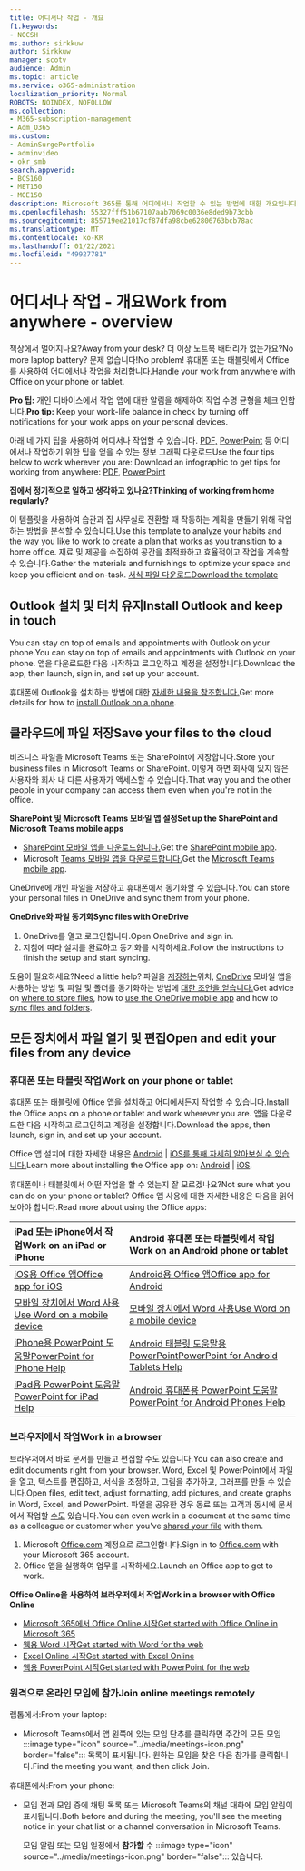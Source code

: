 ```yaml
---
title: 어디서나 작업 - 개요
f1.keywords:
- NOCSH
ms.author: sirkkuw
author: Sirkkuw
manager: scotv
audience: Admin
ms.topic: article
ms.service: o365-administration
localization_priority: Normal
ROBOTS: NOINDEX, NOFOLLOW
ms.collection:
- M365-subscription-management
- Adm_O365
ms.custom:
- AdminSurgePortfolio
- adminvideo
- okr_smb
search.appverid:
- BCS160
- MET150
- MOE150
description: Microsoft 365를 통해 어디에서나 작업할 수 있는 방법에 대한 개요입니다.
ms.openlocfilehash: 55327fff51b67107aab7069c0036e8ded9b73cbb
ms.sourcegitcommit: 855719ee21017cf87dfa98cbe62806763bcb78ac
ms.translationtype: MT
ms.contentlocale: ko-KR
ms.lasthandoff: 01/22/2021
ms.locfileid: "49927781"
---
```

# <a name="work-from-anywhere---overview"></a><span data-ttu-id="7f68d-103">어디서나 작업 - 개요</span><span class="sxs-lookup"><span data-stu-id="7f68d-103">Work from anywhere - overview</span></span>

<span data-ttu-id="7f68d-104">책상에서 멀어지나요?</span><span class="sxs-lookup"><span data-stu-id="7f68d-104">Away from your desk?</span></span> <span data-ttu-id="7f68d-105">더 이상 노트북 배터리가 없는가요?</span><span class="sxs-lookup"><span data-stu-id="7f68d-105">No more laptop battery?</span></span> <span data-ttu-id="7f68d-106">문제 없습니다!</span><span class="sxs-lookup"><span data-stu-id="7f68d-106">No problem!</span></span> <span data-ttu-id="7f68d-107">휴대폰 또는 태블릿에서 Office를 사용하여 어디에서나 작업을 처리합니다.</span><span class="sxs-lookup"><span data-stu-id="7f68d-107">Handle your work from anywhere with Office on your phone or tablet.</span></span>

<span data-ttu-id="7f68d-108">**Pro 팁:** 개인 디바이스에서 작업 앱에 대한 알림을 해제하여 작업 수명 균형을 체크 인합니다.</span><span class="sxs-lookup"><span data-stu-id="7f68d-108">**Pro tip:** Keep your work-life balance in check by turning off notifications for your work apps on your personal devices.</span></span>

<span data-ttu-id="7f68d-109">아래 네 가지 팁을 사용하여 어디서나 작업할 수 있습니다. [PDF,](https://go.microsoft.com/fwlink/?linkid=2079451) [PowerPoint](https://go.microsoft.com/fwlink/?linkid=2079455) 등 어디에서나 작업하기 위한 팁을 얻을 수 있는 정보 그래픽 다운로드</span><span class="sxs-lookup"><span data-stu-id="7f68d-109">Use the four tips below to work wherever you are: Download an infographic to get tips for working from anywhere: [PDF](https://go.microsoft.com/fwlink/?linkid=2079451), [PowerPoint](https://go.microsoft.com/fwlink/?linkid=2079455)</span></span>

<span data-ttu-id="7f68d-110">**집에서 정기적으로 일하고 생각하고 있나요?**</span><span class="sxs-lookup"><span data-stu-id="7f68d-110">**Thinking of working from home regularly?**</span></span>

<span data-ttu-id="7f68d-111">이 템플릿을 사용하여 습관과 집 사무실로 전환할 때 작동하는 계획을 만들기 위해 작업하는 방법을 분석할 수 있습니다.</span><span class="sxs-lookup"><span data-stu-id="7f68d-111">Use this template to analyze your habits and the way you like to work to create a plan that works as you transition to a home office.</span></span> <span data-ttu-id="7f68d-112">재료 및 제공을 수집하여 공간을 최적화하고 효율적이고 작업을 계속할 수 있습니다.</span><span class="sxs-lookup"><span data-stu-id="7f68d-112">Gather the materials and furnishings to optimize your space and keep you efficient and on-task.</span></span> [<span data-ttu-id="7f68d-113">서식 파일 다운로드</span><span class="sxs-lookup"><span data-stu-id="7f68d-113">Download the template</span></span>](https://templates.office.com/EN-US/work-from-home-checklist-TM77989015)

## <a name="install-outlook-and-keep-in-touch"></a><span data-ttu-id="7f68d-114">Outlook 설치 및 터치 유지</span><span class="sxs-lookup"><span data-stu-id="7f68d-114">Install Outlook and keep in touch</span></span>

<span data-ttu-id="7f68d-115">You can stay on top of emails and appointments with Outlook on your phone.</span><span class="sxs-lookup"><span data-stu-id="7f68d-115">You can stay on top of emails and appointments with Outlook on your phone.</span></span> <span data-ttu-id="7f68d-116">앱을 다운로드한 다음 시작하고 로그인하고 계정을 설정합니다.</span><span class="sxs-lookup"><span data-stu-id="7f68d-116">Download the app, then launch, sign in, and set up your account.</span></span>

<span data-ttu-id="7f68d-117">휴대폰에 Outlook을 설치하는 방법에 대한 [자세한 내용을 참조합니다.](https://support.microsoft.com/office/647909af-560f-4977-ae45-3b45ad9e8236)</span><span class="sxs-lookup"><span data-stu-id="7f68d-117">Get more details for how to [install Outlook on a phone](https://support.microsoft.com/office/647909af-560f-4977-ae45-3b45ad9e8236).</span></span>

## <a name="save-your-files-to-the-cloud"></a><span data-ttu-id="7f68d-118">클라우드에 파일 저장</span><span class="sxs-lookup"><span data-stu-id="7f68d-118">Save your files to the cloud</span></span>

<span data-ttu-id="7f68d-119">비즈니스 파일을 Microsoft Teams 또는 SharePoint에 저장합니다.</span><span class="sxs-lookup"><span data-stu-id="7f68d-119">Store your business files in Microsoft Teams or SharePoint.</span></span> <span data-ttu-id="7f68d-120">이렇게 하면 회사에 있지 않은 사용자와 회사 내 다른 사용자가 액세스할 수 있습니다.</span><span class="sxs-lookup"><span data-stu-id="7f68d-120">That way you and the other people in your company can access them even when you're not in the office.</span></span>

<span data-ttu-id="7f68d-121">**SharePoint 및 Microsoft Teams 모바일 앱 설정**</span><span class="sxs-lookup"><span data-stu-id="7f68d-121">**Set up the SharePoint and Microsoft Teams mobile apps**</span></span>

- <span data-ttu-id="7f68d-122">[SharePoint 모바일 앱을 다운로드합니다.](https://support.microsoft.com/office/539608ac-4725-455e-aea0-9ca1f769849f)</span><span class="sxs-lookup"><span data-stu-id="7f68d-122">Get the [SharePoint mobile app](https://support.microsoft.com/office/539608ac-4725-455e-aea0-9ca1f769849f).</span></span>
- <span data-ttu-id="7f68d-123">Microsoft [Teams 모바일 앱을 다운로드합니다.](https://support.microsoft.com/office/set-up-your-teams-mobile-apps-1ba8dce3-1122-47f4-8db6-00a4f93117e8)</span><span class="sxs-lookup"><span data-stu-id="7f68d-123">Get the [Microsoft Teams mobile app](https://support.microsoft.com/office/set-up-your-teams-mobile-apps-1ba8dce3-1122-47f4-8db6-00a4f93117e8).</span></span>

<span data-ttu-id="7f68d-124">OneDrive에 개인 파일을 저장하고 휴대폰에서 동기화할 수 있습니다.</span><span class="sxs-lookup"><span data-stu-id="7f68d-124">You can store your personal files in OneDrive and sync them from your phone.</span></span>

<span data-ttu-id="7f68d-125">**OneDrive와 파일 동기화**</span><span class="sxs-lookup"><span data-stu-id="7f68d-125">**Sync files with OneDrive**</span></span>

1. <span data-ttu-id="7f68d-126">OneDrive를 열고 로그인합니다.</span><span class="sxs-lookup"><span data-stu-id="7f68d-126">Open OneDrive and sign in.</span></span>
1. <span data-ttu-id="7f68d-127">지침에 따라 설치를 완료하고 동기화를 시작하세요.</span><span class="sxs-lookup"><span data-stu-id="7f68d-127">Follow the instructions to finish the setup and start syncing.</span></span>

<span data-ttu-id="7f68d-128">도움이 필요하세요?</span><span class="sxs-lookup"><span data-stu-id="7f68d-128">Need a little help?</span></span> <span data-ttu-id="7f68d-129">파일을 [저장하는](https://support.microsoft.com/office/c7c20284-bc94-47f4-9728-d28e9daf0790)위치, [OneDrive](https://support.microsoft.com/office/448d4051-3a43-4d2e-b1d8-de0aa03c069e) 모바일 앱을 사용하는 방법 및 파일 및 폴더를 동기화하는 방법에 [대한 조언을 얻습니다.](https://support.microsoft.com/office/d9262485-9bf8-4ceb-bac2-e83f68cb6a97)</span><span class="sxs-lookup"><span data-stu-id="7f68d-129">Get advice on [where to store files](https://support.microsoft.com/office/c7c20284-bc94-47f4-9728-d28e9daf0790), how to [use the OneDrive mobile app](https://support.microsoft.com/office/448d4051-3a43-4d2e-b1d8-de0aa03c069e) and how to [sync files and folders](https://support.microsoft.com/office/d9262485-9bf8-4ceb-bac2-e83f68cb6a97).</span></span>

## <a name="open-and-edit-your-files-from-any-device"></a><span data-ttu-id="7f68d-130">모든 장치에서 파일 열기 및 편집</span><span class="sxs-lookup"><span data-stu-id="7f68d-130">Open and edit your files from any device</span></span>

### <a name="work-on-your-phone-or-tablet"></a><span data-ttu-id="7f68d-131">휴대폰 또는 태블릿 작업</span><span class="sxs-lookup"><span data-stu-id="7f68d-131">Work on your phone or tablet</span></span>

<span data-ttu-id="7f68d-132">휴대폰 또는 태블릿에 Office 앱을 설치하고 어디에서든지 작업할 수 있습니다.</span><span class="sxs-lookup"><span data-stu-id="7f68d-132">Install the Office apps on a phone or tablet and work wherever you are.</span></span> <span data-ttu-id="7f68d-133">앱을 다운로드한 다음 시작하고 로그인하고 계정을 설정합니다.</span><span class="sxs-lookup"><span data-stu-id="7f68d-133">Download the apps, then launch, sign in, and set up your account.</span></span>

<span data-ttu-id="7f68d-134">Office 앱 설치에 대한 자세한 내용은 [Android](https://support.microsoft.com/office/647909af-560f-4977-ae45-3b45ad9e8236)  |  [iOS를 통해 자세히 알아보실 수 있습니다.](https://support.microsoft.com/office/d1ad9f23-0fa3-4cf1-bf26-ff35336fd343)</span><span class="sxs-lookup"><span data-stu-id="7f68d-134">Learn more about installing the Office app on: [Android](https://support.microsoft.com/office/647909af-560f-4977-ae45-3b45ad9e8236) | [iOS](https://support.microsoft.com/office/d1ad9f23-0fa3-4cf1-bf26-ff35336fd343).</span></span>

<span data-ttu-id="7f68d-135">휴대폰이나 태블릿에서 어떤 작업을 할 수 있는지 잘 모르겠나요?</span><span class="sxs-lookup"><span data-stu-id="7f68d-135">Not sure what you can do on your phone or tablet?</span></span> <span data-ttu-id="7f68d-136">Office 앱 사용에 대한 자세한 내용은 다음을 읽어보아야 합니다.</span><span class="sxs-lookup"><span data-stu-id="7f68d-136">Read more about using the Office apps:</span></span>

| <span data-ttu-id="7f68d-137">iPad 또는 iPhone에서 작업</span><span class="sxs-lookup"><span data-stu-id="7f68d-137">Work on an iPad or iPhone</span></span>| <span data-ttu-id="7f68d-138">Android 휴대폰 또는 태블릿에서 작업</span><span class="sxs-lookup"><span data-stu-id="7f68d-138">Work on an Android phone or tablet</span></span>| 
| :------------------- | :------------------- |
| [<span data-ttu-id="7f68d-139">iOS용 Office 앱</span><span class="sxs-lookup"><span data-stu-id="7f68d-139">Office app for iOS</span></span>](https://support.microsoft.com/office/microsoft-office-app-for-ios-c8880c05-883a-46b6-ad32-9bffa31228d0)  | [<span data-ttu-id="7f68d-140">Android용 Office 앱</span><span class="sxs-lookup"><span data-stu-id="7f68d-140">Office app for Android</span></span>](https://support.microsoft.com/en-us/office/microsoft-office-app-for-android-0383d031-a1c6-46c9-b734-53cd1d22765b)| 
| [<span data-ttu-id="7f68d-141">모바일 장치에서 Word 사용</span><span class="sxs-lookup"><span data-stu-id="7f68d-141">Use Word on a mobile device</span></span>](https://support.microsoft.com/office/93446a8c-3809-4227-902c-11f11ebe8c2a)|[<span data-ttu-id="7f68d-142">모바일 장치에서 Word 사용</span><span class="sxs-lookup"><span data-stu-id="7f68d-142">Use Word on a mobile device</span></span>](https://support.microsoft.com/office/93446a8c-3809-4227-902c-11f11ebe8c2a)| 
| [<span data-ttu-id="7f68d-143">iPhone용 PowerPoint 도움말</span><span class="sxs-lookup"><span data-stu-id="7f68d-143">PowerPoint for iPhone Help</span></span>](https://support.microsoft.com/office/powerpoint-for-iphone-help-754fcb37-783b-4e8a-afca-edb900221b8b)|[<span data-ttu-id="7f68d-144">Android 태블릿 도움말용 PowerPoint</span><span class="sxs-lookup"><span data-stu-id="7f68d-144">PowerPoint for Android Tablets Help</span></span>](https://support.microsoft.com/office/2ada1d22-3784-4943-bc47-9d1ede42875c)| 
| [<span data-ttu-id="7f68d-145">iPad용 PowerPoint 도움말</span><span class="sxs-lookup"><span data-stu-id="7f68d-145">PowerPoint for iPad Help</span></span>](https://support.microsoft.com/office/powerpoint-for-ipad-help-b75ce3bb-03e3-46df-a792-647573fef84a)|[<span data-ttu-id="7f68d-146">Android 휴대폰용 PowerPoint 도움말</span><span class="sxs-lookup"><span data-stu-id="7f68d-146">PowerPoint for Android Phones Help</span></span>](https://support.microsoft.com/office/f6714e00-0ee2-48d1-bd3d-e1997565861f)| 

### <a name="work-in-a-browser"></a><span data-ttu-id="7f68d-147">브라우저에서 작업</span><span class="sxs-lookup"><span data-stu-id="7f68d-147">Work in a browser</span></span>

<span data-ttu-id="7f68d-148">브라우저에서 바로 문서를 만들고 편집할 수도 있습니다.</span><span class="sxs-lookup"><span data-stu-id="7f68d-148">You can also create and edit documents right from your browser.</span></span> <span data-ttu-id="7f68d-149">Word, Excel 및 PowerPoint에서 파일을 열고, 텍스트를 편집하고, 서식을 조정하고, 그림을 추가하고, 그래프를 만들 수 있습니다.</span><span class="sxs-lookup"><span data-stu-id="7f68d-149">Open files, edit text, adjust formatting, add pictures, and create graphs in Word, Excel, and PowerPoint.</span></span> <span data-ttu-id="7f68d-150">파일을 공유한 경우 동료 또는 고객과 동시에 문서에서 작업할 [수도](https://support.microsoft.com/office/6725104a-6df7-4778-99c4-c06217dffecc) 있습니다.</span><span class="sxs-lookup"><span data-stu-id="7f68d-150">You can even work in a document at the same time as a colleague or customer when you've [shared your file](https://support.microsoft.com/office/6725104a-6df7-4778-99c4-c06217dffecc) with them.</span></span>

1. <span data-ttu-id="7f68d-151">Microsoft [Office.com](https://office.com) 계정으로 로그인합니다.</span><span class="sxs-lookup"><span data-stu-id="7f68d-151">Sign in to [Office.com](https://office.com) with your Microsoft 365 account.</span></span>
1. <span data-ttu-id="7f68d-152">Office 앱을 실행하여 업무를 시작하세요.</span><span class="sxs-lookup"><span data-stu-id="7f68d-152">Launch an Office app to get to work.</span></span>

<span data-ttu-id="7f68d-153">**Office Online을 사용하여 브라우저에서 작업**</span><span class="sxs-lookup"><span data-stu-id="7f68d-153">**Work in a browser with Office Online**</span></span>

- [<span data-ttu-id="7f68d-154">Microsoft 365에서 Office Online 시작</span><span class="sxs-lookup"><span data-stu-id="7f68d-154">Get started with Office Online in Microsoft 365</span></span>](https://support.microsoft.com/office/5622c7c9-721d-4b3d-8cb9-a7276c2470e5)
- [<span data-ttu-id="7f68d-155">웹용 Word 시작</span><span class="sxs-lookup"><span data-stu-id="7f68d-155">Get started with Word for the web</span></span>](https://support.microsoft.com/office/b406a6f9-341e-45f2-b9ac-ed85b6f7b8f6)
- [<span data-ttu-id="7f68d-156">Excel Online 시작</span><span class="sxs-lookup"><span data-stu-id="7f68d-156">Get started with Excel Online</span></span>](https://support.microsoft.com/office/63b50461-38c4-4c93-a17e-36998be0e3d0)
- [<span data-ttu-id="7f68d-157">웹용 PowerPoint 시작</span><span class="sxs-lookup"><span data-stu-id="7f68d-157">Get started with PowerPoint for the web</span></span>](https://support.microsoft.com/office/21360025-7eef-4173-9d7c-08281d55f64a)

### <a name="join-online-meetings-remotely"></a><span data-ttu-id="7f68d-158">원격으로 온라인 모임에 참가</span><span class="sxs-lookup"><span data-stu-id="7f68d-158">Join online meetings remotely</span></span>

<span data-ttu-id="7f68d-159">랩톱에서:</span><span class="sxs-lookup"><span data-stu-id="7f68d-159">From your laptop:</span></span>

- Microsoft Teams에서  앱 왼쪽에 있는 모임 단추를 클릭하면 주간의 모든 모임 :::image type="icon" source="../media/meetings-icon.png" border="false"::: 목록이 표시됩니다. <span data-ttu-id="7f68d-161">원하는 모임을 찾은 다음 참가를 클릭합니다.</span><span class="sxs-lookup"><span data-stu-id="7f68d-161">Find the meeting you want, and then click Join.</span></span>

<span data-ttu-id="7f68d-162">휴대폰에서:</span><span class="sxs-lookup"><span data-stu-id="7f68d-162">From your phone:</span></span>

- <span data-ttu-id="7f68d-163">모임 전과 모임 중에 채팅 목록 또는 Microsoft Teams의 채널 대화에 모임 알림이 표시됩니다.</span><span class="sxs-lookup"><span data-stu-id="7f68d-163">Both before and during the meeting, you'll see the meeting notice in your chat list or a channel conversation in Microsoft Teams.</span></span>

    모임 알림 또는 모임 일정에서 **참가할** 수 :::image type="icon" source="../media/meetings-icon.png" border="false"::: 있습니다.

